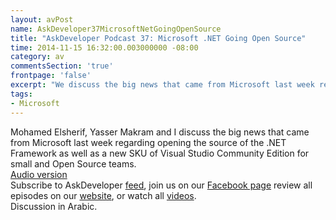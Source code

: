 ```yaml
---
layout: avPost
name: AskDeveloper37MicrosoftNetGoingOpenSource
title: "AskDeveloper Podcast 37: Microsoft .NET Going Open Source"
time: 2014-11-15 16:32:00.003000000 -08:00
category: av
commentsSection: 'true'
frontpage: 'false'
excerpt: "We discuss the big news that came from Microsoft last week regarding opening the source of the .NET Framework as well as a new SKU of Visual Studio Community Edition for small and Open Source teams"
tags: 
- Microsoft
---
```


<div class="youtube-container">
   <div class="youtube-player" data-id="3KWtBBruzaE"></div>
</div>

Mohamed Elsherif, Yasser Makram and I discuss the big news that came from Microsoft last week regarding opening the source of the .NET Framework as well as a new SKU of Visual Studio Community Edition for small and Open Source teams.  
[Audio version](https://soundcloud.com/askdeveloper/ep37-microsoft-net-going-open-source)  
Subscribe to AskDeveloper [feed](http://feeds.feedburner.com/Askdeveloper), join us on our [Facebook page](https://www.facebook.com/askdeveloper) review all episodes on our [website](http://www.askdeveloper.com/), or watch all [videos](https://www.youtube.com/user/bashmohandes/).  
Discussion in Arabic.  
